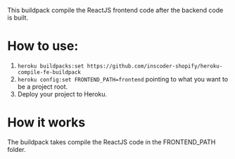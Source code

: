 This buildpack compile the ReactJS frontend code after the backend code is built.


# How to use:
1. `heroku buildpacks:set https://github.com/inscoder-shopify/heroku-compile-fe-buildpack`
2. `heroku config:set FRONTEND_PATH=frontend` pointing to what you want to be a project root.
3. Deploy your project to Heroku.

# How it works
The buildpack takes compile the ReactJS code in the FRONTEND_PATH folder.
